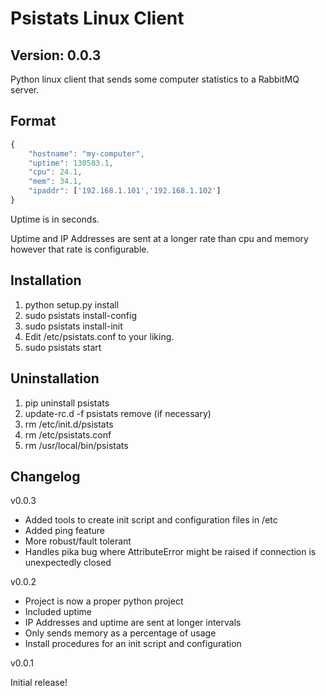 Psistats Linux Client
=====================

Version: 0.0.3
--------------

Python linux client that sends some computer statistics to a RabbitMQ
server.

Format
------
```javascript
{
    "hostname": "my-computer",
    "uptime": 130583.1,
    "cpu": 24.1,
    "mem": 34.1,
    "ipaddr": ['192.168.1.101','192.168.1.102']
}
```

Uptime is in seconds.

Uptime and IP Addresses are sent at a longer rate than cpu and memory however that rate is configurable.


Installation
------------

1) python setup.py install
2) sudo psistats install-config
3) sudo psistats install-init
4) Edit /etc/psistats.conf to your liking.
5) sudo psistats start


Uninstallation
--------------

1) pip uninstall psistats
2) update-rc.d -f psistats remove (if necessary)
3) rm /etc/init.d/psistats
4) rm /etc/psistats.conf
5) rm /usr/local/bin/psistats


Changelog
---------
v0.0.3
- Added tools to create init script and configuration files in /etc
- Added ping feature
- More robust/fault tolerant
- Handles pika bug where AttributeError might be raised if connection is unexpectedly closed

v0.0.2
- Project is now a proper python project
- Included uptime
- IP Addresses and uptime are sent at longer intervals
- Only sends memory as a percentage of usage
- Install procedures for an init script and configuration

v0.0.1

Initial release!
 
